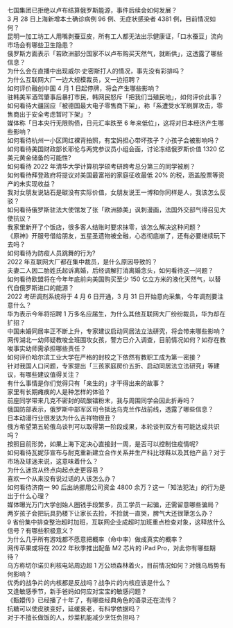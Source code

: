 七国集团已拒绝以卢布结算俄罗斯能源，事件后续会如何发展？  
3 月 28 日上海新增本土确诊病例 96 例、无症状感染者 4381 例，目前情况如何？  
昆明一加工坊工人用嘴剥蚕豆皮，所有工人都无法出示健康证，「口水蚕豆」流向市场会有哪些卫生隐患？  
俄罗斯方面表示「若欧洲部分国家不以卢布购买天然气，就断供」，这透露了哪些信息？  
为什么会在直播中出现威尔·史密斯打人的情况，事先没有彩排吗？  
为什么互联网大厂一边大规模裁员，又一边招聘？  
如何评价融创中国 4 月 1 日起停牌，将会产生哪些影响？  
驻韩美军酒驾肇事后暴打市民，韩网民怒斥「把我们当殖民地」，如何评价此事？  
如何看待大疆回应「被德国最大电子零售商下架」，称「系遭受水军刷屏攻击，零售商出于安全考虑暂时下架」？  
媒体称「日本央行无限购债，日元汇率跌至 6 年来低位」，这将对日本经济产生哪些影响？  
如何看待杭州一小区网红裸背拍照，有宝妈担心带坏孩子？小孩子会被影响吗？  
如何看待美国财政部长耶伦与两党参议员小组会面，讨论冻结俄罗斯价值 1320 亿美元黄金储备的可能性?  
如何看待 2022 年清华大学计算机学硕考研跨考总分第三的同学被刷？  
如何看待拜登政府将提议对美国最富裕的家庭征收最低 20% 的税，涵盖股票等资产的未实现收益？  
我对女朋友说钻石是碳没有实际价值，女朋友说王一博和你同样是人，我该怎么反驳？  
如何看待俄罗斯驻法大使馆发了张「欧洲舔美」讽刺漫画，法国外交部气得召见大使抗议？  
我家里新开了个饭店，很多客人结账时要求抹零，该怎么解决这种问题？  
《原神》开服号借给朋友，五星圣遗物被全融，心态彻底崩了，还有必要继续玩下去吗？  
如何看待为防疫人员跳舞的行为?  
2022 年互联网大厂都在集中裁员，是什么原因导致的？  
夫妻二人因二胎姓氏起诉离婚，后经调解打消离婚念头，如何看待这一问题？  
如何看待欧盟将在今年年底前向美国购买至少 150 亿立方米的液化天然气，以替代自俄罗斯进口的能源？  
2022 考研调剂系统将于 4 月 6 日开通，3 月 31 日开始意向采集，今年调剂要注意什么？  
华为表示今年将招聘 1 万多名应届生，为什么其他互联网大厂纷纷裁员，华为却在扩招？  
中国未婚同居率正不断上升，专家建议启动同居法立法研究，将会带来哪些影响？  
网传湖北一幼师疑教唆全班围攻女孩，警方已介入调查，目前情况如何？如存在教唆事实幼师需承担哪些责任？  
如何评价哈尔滨工业大学在严格的封校之下依然有教职工成为第一密接？  
针对我国人口问题，专家提出「三孩家庭房价五折、启动同居法立法研究」等建议，有哪些建议值得关注？  
有什么事情是你们觉得只有「亲生的」才干得出来的故事？  
家里有长期瘫痪的人是种怎样的体验？  
前座同学带来几克不密封的硫酸镭粉末，我与周围同学会因此折寿吗？  
俄国防部表示，俄罗斯中部军区司令抵达乌克兰作战前线，透露了哪些信息？  
日本动漫行业很发达为什么吉祥物很丑？  
俄方希望第五轮俄乌谈判可以取得第一阶段成果，本轮谈判双方有可能达成共识吗？  
按照目前形势，如果上海下定决心直接封一周，是否可以控制住疫情呢?  
如何看待瓦妮莎宣布与耐克重新建立合作关系并生产科比球鞋以及其他产品？对于市场及球迷来说，这意味着什么？  
为什么迷宫从终点向起点走更容易？  
喜欢一个从来没有说过话的人该怎么办？  
如何看待济南一 90 后出纳挪用公司资金 4800 余万？这一「知法犯法」的行为是出于什么心理？  
媒体曝光万门大学创始人圈钱手段繁多，员工学员一起骗，还需留意哪些骗局？  
两岁孩子会把玩具扔楼下让家长去捡，不捡就一直哭，脾气大还很犟怎么办？  
9 省份集中排查整治超时加班，互联网企业成超时加班重点检查对象，这释放什么信号？有哪些积极意义？  
为什么几乎所有游戏都不愿意把概率（命中率）做成真实的概率？  
网传苹果或将在 2022 年秋季推出配备 M2 芯片的 iPad Pro，对此你有哪些期待？  
乌方称切尔诺贝利核电站周边超 1 万公顷森林着火，目前情况如何？对俄乌局势有何影响？  
优秀的战争片的内核都是反战吗？战争片的内核应该是什么？  
又逢敏感季节，新手爸妈如何应对宝宝的敏感问题？  
《甄嬛传》已经播了十年了，有哪些经典角色的语录还在流传？  
抗糖可以使皮肤变好，延缓衰老，有科学依据吗？  
对于不擅长做饭的人，炒菜机能减少烹饪负担吗？  
